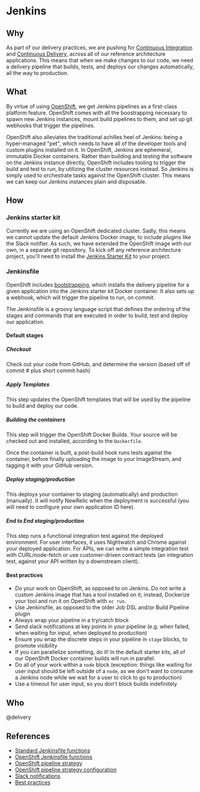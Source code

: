 # Jenkins

## Why

As part of our delivery practices, we are pushing for [Continuous Integration](../process/continuous-integration.md) and [Continuous Delivery](../process/continuous-delivery.md), across all of our reference architecture applications. This means that when we make changes to our code, we need a delivery pipeline that builds, tests, and deploys our changes automatically, all the way to production.

## What

By virtue of using [OpenShift](openshift.md), we get Jenkins pipelines as a first-class platform feature. OpenShift comes with all the boostrapping necessary to spawn new Jenkins instances, mount build pipelines to them, and set up git webhooks that trigger the pipelines.

OpenShift also alleviates the traditional achilles heel of Jenkins: being a hyper-managed "pet", which needs to have all of the developer tools and custom plugins installed on it. In OpenShift, Jenkins are ephemeral, immutable Docker containers. Rather than building and testing the software on the Jenkins instance directly, OpenShift includes tooling to trigger the build and test to run, by utilizing the cluster resources instead. So Jenkins is simply used to orchestrate tasks against the OpenShift cluster. This means we can keep our Jenkins instances plain and disposable.

## How

### Jenkins starter kit

Currently we are using an OpenShift dedicated cluster. Sadly, this means we cannot update the default Jenkins Docker image, to include plugins like the Slack notifier. As such, we have extended the OpenShift image with our own, in a separate git repository. To kick off any reference architecture project, you'll need to install the [Jenkins Starter Kit](https://github.com/telusdigital/openshift-jenkins-starter-kit) to your project.

### Jenkinsfile

OpenShift includes [bootstrapping](https://docs.openshift.com/container-platform/3.5/architecture/core_concepts/builds_and_image_streams.html#pipeline-build), which installs the delivery pipeline for a given application into the Jenkins starter kit Docker container. It also sets up a webhook, which will trigger the pipeline to run, on commit.

The Jenkinsfile is a groovy language script that defines the ordering of the stages and commands that are executed in order to build, test and deploy our application.

#### Default stages

##### Checkout

Check out your code from GitHub, and determine the version (based off of commit # plus short commit hash)

##### Apply Templates

This step updates the OpenShift templates that will be used by the pipeline to build and deploy our code.

##### Building the containers

This step will trigger the OpenShift Docker Builds. Your source will be checked out and installed, according to the `Dockerfile`.

Once the container is built, a post-build hook runs tests against the container, before finally uploading the image to your ImageStream, and tagging it with your GitHub version.

##### Deploy staging/production

This deploys your container to staging (automatically) and production (manually). It will notify NewRelic when the deployment is successful (you will need to configure your own application ID here).

##### End to End staging/production

This step runs a functional integration test against the deployed environment. For user interfaces, it uses Nightwatch and Chrome against your deployed application. For APIs, we can write a simple integration test with CURL/node-fetch or use customer-driven contract tests (an integration test, against your API written by a downstream client).

#### Best practices

- Do your work on OpenShift, as opposed to on Jenkins. Do not write a custom Jenkins image that has a tool installed on it; instead, Dockerize your tool and run it on OpenShift with `oc run`.
- Use Jenkinsfile, as opposed to the older Job DSL and/or Build Pipeline plugin
- Always wrap your pipeline in a try/catch block
- Send slack notifications at key points in your pipeline (e.g. when failed, when waiting for input, when deployed to production)
- Ensure you wrap the discrete steps in your pipeline in `stage` blocks, to promote visibility
- If you can parallelize something, do it! In the default starter kits, all of our OpenShift Docker container builds will run in parallel.
- Do all of your work within a `node` block (exception: things like waiting for user input should be left outside of a `node`, as we don't want to consume a Jenkins node while we wait for a user to click to go to production)
- Use a timeout for user input, so you don't block builds indefinitely

## Who

@delivery

## References

- [Standard Jenkinsfile functions](https://jenkins.io/doc/pipeline/steps/)
- [OpenShift Jenkinsfile functions](https://jenkins.io/doc/pipeline/steps/openshift-pipeline/)
- [OpenShift pipeline strategy](https://docs.openshift.com/container-platform/3.5/architecture/core_concepts/builds_and_image_streams.html#pipeline-build)
- [OpenShift pipeline strategy configuration](https://docs.openshift.com/container-platform/3.5/dev_guide/builds/build_strategies.html#pipeline-strategy-options)
- [Slack notifications](https://jenkins.io/blog/2016/07/18/pipline-notifications/)
- [Best practices](https://www.cloudbees.com/blog/top-10-best-practices-jenkins-pipeline-plugin)
